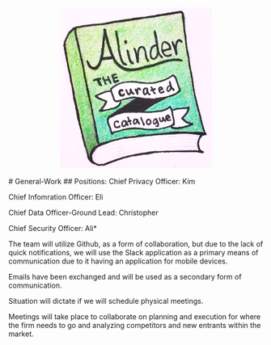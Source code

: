 <p align="center"><img src="AlinderLogo.jpg" width="300" alt="Alinder Logo"/></p>
# General-Work
## Positions: 
  Chief Privacy Officer: Kim
  
  Chief Infomration Officer: Eli
  
  Chief Data Officer-Ground Lead: Christopher
  
  Chief Security Officer: Ali*
  
  The team will utilize Github, as a form of collaboration, but due to the lack of quick notifications, we will use the Slack application as a primary means of communication due to it having an application for mobile devices.
  
  Emails have been exchanged and will be used as a secondary form of communication.
  
  Situation will dictate if we will schedule physical meetings.
  
  Meetings will take place to collaborate on planning and execution for where the firm needs to go and analyzing competitors and new entrants within the market. 
